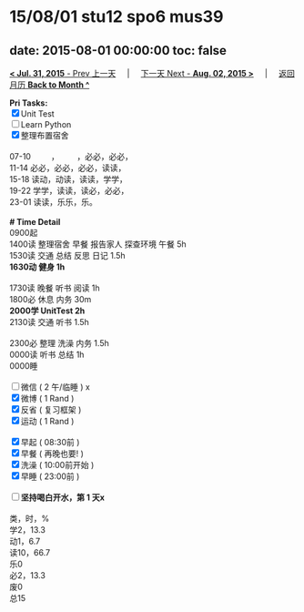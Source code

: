# 15/08/01 stu12 spo6 mus39

date: 2015-08-01 00:00:00
toc: false
---
[**< Jul. 31, 2015** - Prev 上一天](/lifelogs/2015/07/d31.html) &nbsp; &nbsp; | &nbsp; &nbsp; [下一天 Next - **Aug. 02, 2015 >**](/lifelogs/2015/08/d02.html) &nbsp; &nbsp; |  &nbsp; &nbsp; [返回月历 **Back to Month ^**](/lifelogs/2015/08/index.html)
<br/><div><strong>Pri Tasks:</strong></div><div><input checked="true" type="checkbox"/>Unit Test</div><div><input type="checkbox"/>Learn Python</div><div><input checked="true" type="checkbox"/>整理布置宿舍</div><div><br/></div><div>07-10         ，        ，必必，必必，</div><div>11-14 必必，必必，必必，读读，</div><div>15-18 读动，动读，读读，学学，</div><div>19-22 学学，读读，读必，必必，</div><div>23-01 读读，乐乐，乐。</div><div><br/></div><div><b># Time Detail</b></div><div>0900起</div><div>1400读 整理宿舍 早餐 报告家人 探查环境 午餐 5h</div><div>1530读 交通 总结 反思 日记 1.5h</div><div><b>1630动 健身 1h</b></div><div><b><br/></b></div><div>1730读 晚餐 听书 阅读 1h</div><div>1800必 休息 内务 30m</div><div><b>2000学 UnitTest 2h</b></div><div>2130读 交通 听书 1.5h</div><div><br/></div><div>2300必 整理 洗澡 内务 1.5h</div><div>0000读 听书 总结 1h </div><div>0000睡</div><div><br/></div><div><input type="checkbox"/>微信 ( 2 午/临睡 ) x</div><div><input checked="true" type="checkbox"/>微博 ( 1 Rand ) </div><div><input checked="true" type="checkbox"/>反省 ( 复习框架 ) </div><div><input checked="true" type="checkbox"/>运动 ( 1 Rand ) </div><div><br/></div><div><input checked="true" type="checkbox"/>早起 ( 08:30前 ) </div><div><input checked="true" type="checkbox"/>早餐 ( 再晚也要! ) </div><div><input checked="true" type="checkbox"/>洗澡 ( 10:00前开始 ) <br/></div><div><input checked="true" type="checkbox"/>早睡 ( 23:00前 ) </div><div><b><br/></b></div><div><b><input type="checkbox"/>坚持喝白开水，第 1 天x</b></div><div><br clear="none"/></div><div>类，时，%</div><div>学2，13.3</div><div>动1，6.7</div><div>读10，66.7</div><div>乐0<br clear="none"/>必2，13.3<br clear="none"/>废0<br clear="none"/>总15</div>
